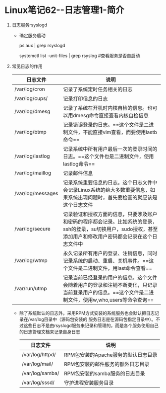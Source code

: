 # Linux笔记62--日志管理1-简介

1. 日志服务rsyslogd

   + 确定服务启动

     ps aux | grep rsyslogd

     systemctl list -unit-files | grep rsyslog           #查看服务是否自启动

2. 常见日志的作用

   | 日志文件          | 说明                                                         |
   | ----------------- | ------------------------------------------------------------ |
   | /var/log/cron     | 记录了系统定时任务相关的日志                                 |
   | /var/log/cups/    | 记录打印信息的日志                                           |
   | /var/log/dmesg    | 记录了系统在开机时内核自检的信息。也可以用dmesg命令直接查看内核自检信息 |
   | /var/log/btmp     | 记录错误登录的日志。==这个文件是二进制文件，不能直接vim查看，而要使用lastb命令== |
   | /var/log/lastlog  | 记录系统中所有用户最后一次的登录时间的日志。==这个文件也是二进制文件，使用lastlog命令== |
   | /var/log/maillog  | 记录邮件信息                                                 |
   | /var/log/messages | 记录系统重要信息的日志。这个日志文件中会记录Linux系统的绝大多数重要信息，如果系统出现问题时，首先要检查的就应该是这个日志文件 |
   | /var/log/secure   | 记录验证和授权方面的信息，只要涉及账户和密码的程序都会记录。比如系统的登录，ssh的登录，su切换用户，sudo授权，甚至添加用户和修改用户密码都会记录在这个日志文件中 |
   | /var/log/wtmp     | 永久记录所有用户的登录、注销信息，同时记录系统的启动、重启、关机事件。==这个文件是二进制文件，用last命令查看== |
   | /var/run/utmp     | 记录当前已经登录的用户的信息。这个文件会随着用户的登录和注销不断变化，只记录当前登录用户的信息。==这个文件是二进制文件，使用w,who,users等命令查询== |

   + 除了系统默认的日志外，采用RPM方式安装的系统服务也会默认把日志记录在/var/log目录中（源码包安装的 服务日志是在源码包指定目录中）。不过这些日志不是由rsyslogd服务来记录和管理的，而是各个服务使用自己的日志管理文档来记录自身日志

     | 日志文件        | 说明                                |
     | --------------- | ----------------------------------- |
     | /var/log/httpd/ | RPM包安装的Apache服务的默认日志目录 |
     | /var/log/mail/  | RPM包安装的邮件服务的额外日志目录   |
     | /var/log/samba/ | RPM包安装的samba服务的日志目录      |
     | /var/log/sssd/  | 守护进程安装服务目录                |

     